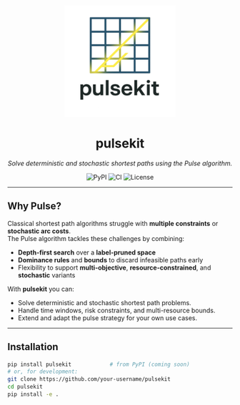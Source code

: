 <p align="center">
  <img src="docs/assets/logo.png" alt="pulsekit logo" width="250"/>
</p>

<h1 align="center">pulsekit</h1>
<p align="center">
  <em>Solve deterministic and stochastic shortest paths using the Pulse algorithm.</em>
</p>

<p align="center">
  <!-- Update badges once the repo is public / CI is set up -->
  <img alt="PyPI" src="https://img.shields.io/pypi/v/pulse-kit?style=flat-square">
  <img alt="CI" src="https://img.shields.io/github/actions/workflow/status/your-username/pulsekit/ci.yml?style=flat-square">
  <img alt="License" src="https://img.shields.io/github/license/your-username/pulsekit?style=flat-square">
</p>

---

## Why Pulse?

Classical shortest path algorithms struggle with **multiple constraints** or **stochastic arc costs**.  
The Pulse algorithm tackles these challenges by combining:

* **Depth-first search** over a **label-pruned space**  
* **Dominance rules** and **bounds** to discard infeasible paths early  
* Flexibility to support **multi-objective**, **resource-constrained**, and **stochastic** variants

With **pulsekit** you can:

* Solve deterministic and stochastic shortest path problems.
* Handle time windows, risk constraints, and multi-resource bounds.
* Extend and adapt the pulse strategy for your own use cases.

---

## Installation

```bash
pip install pulsekit            # from PyPI (coming soon)
# or, for development:
git clone https://github.com/your-username/pulsekit
cd pulsekit
pip install -e .
